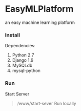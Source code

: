 # EasyMLPlatform
an easy machine learning platform
### Install
Dependencies:
1. Python 2.7
2. Django 1.9
3. MySQLdb
4. mysql-python
### Run
Start Server
> /www/start-sever
Run locally
> 


